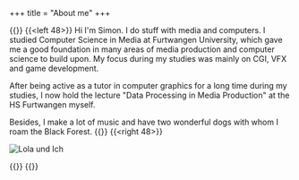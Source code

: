 +++
title = "About me"
+++


{{<twoculumn>}}
{{<left 48>}}
Hi I'm Simon. I do stuff with media and computers. I studied Computer Science in Media at Furtwangen University, which gave me a good foundation in many areas of media production and computer science to build upon. My focus during my studies was mainly on CGI, VFX and game development.

After being active as a tutor in computer graphics for a long time during my studies, I now hold the lecture "Data Processing in Media Production" at the HS Furtwangen myself.

Besides, I make a lot of music and have two wonderful dogs with whom I roam the Black Forest.
{{</left>}}
{{<right 48>}}

![Lola und Ich](/img/avatar2.jpg)

{{</right>}}
{{</twoculumn>}}
